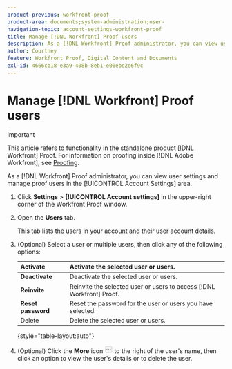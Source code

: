 ```yaml
---
product-previous: workfront-proof
product-area: documents;system-administration;user-
navigation-topic: account-settings-workfront-proof
title: Manage [!DNL Workfront] Proof users
description: As a [!DNL Workfront] Proof administrator, you can view user settings and manage proof users in the [!UICONTROL Account Settings] area.
author: Courtney
feature: Workfront Proof, Digital Content and Documents
exl-id: 4666cb18-e3a9-408b-8eb1-e00ebe2e6f9c
---
```

# Manage [!DNL Workfront] Proof users

>[!IMPORTANT]
>
>This article refers to functionality in the standalone product [!DNL Workfront] Proof. For information on proofing inside [!DNL Adobe Workfront], see [Proofing](../../../review-and-approve-work/proofing/proofing.md).

As a [!DNL Workfront] Proof administrator, you can view user settings and manage proof users in the [!UICONTROL Account Settings] area.

1. Click **Settings**&nbsp;> **[!UICONTROL Account settings]** in the upper-right corner of the Workfront Proof window.

1. Open the **Users** tab.

   This tab lists the users in your account and their user account details.

1. (Optional) Select a user or multiple users, then click any of the following options:

   | **Activate** | Activate the selected user or users. |
   |---|---|
   | **Deactivate** | Deactivate the selected user or users. |
   | **Reinvite** | Reinvite the selected user or users to access [!DNL Workfront] Proof. |
   | **Reset password** | Reset the password for the user or users you have selected. |
   | Delete | Delete the selected user or users. |

   {style="table-layout:auto"}

1. (Optional) Click the **More** icon ![[!DNL More_button_small].png](assets/more-button-small.png) to the right of the user's name, then click an option to view the user's details or to delete the user.
